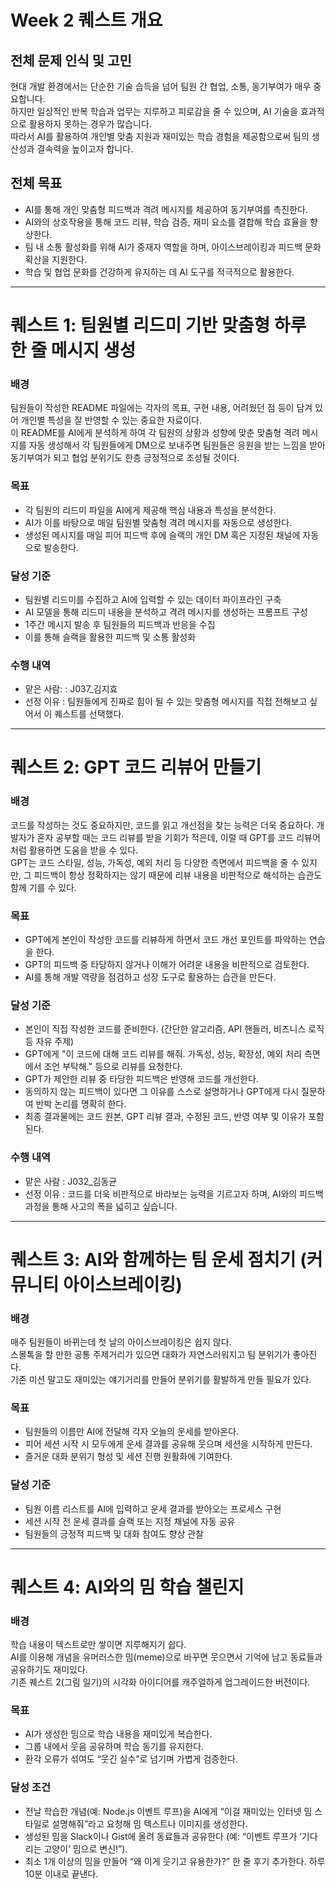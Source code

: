 # Week 2 퀘스트 개요

## 전체 문제 인식 및 고민

현대 개발 환경에서는 단순한 기술 습득을 넘어 팀원 간 협업, 소통, 동기부여가 매우 중요합니다.  
하지만 일상적인 반복 학습과 업무는 지루하고 피로감을 줄 수 있으며, AI 기술을 효과적으로 활용하지 못하는 경우가 많습니다.  
따라서 AI를 활용하여 개인별 맞춤 지원과 재미있는 학습 경험을 제공함으로써 팀의 생산성과 결속력을 높이고자 합니다.

## 전체 목표

- AI를 통해 개인 맞춤형 피드백과 격려 메시지를 제공하여 동기부여를 촉진한다.
- AI와의 상호작용을 통해 코드 리뷰, 학습 검증, 재미 요소를 결합해 학습 효율을 향상한다.
- 팀 내 소통 활성화를 위해 AI가 중재자 역할을 하며, 아이스브레이킹과 피드백 문화 확산을 지원한다.
- 학습 및 협업 문화를 건강하게 유지하는 데 AI 도구를 적극적으로 활용한다.

---

# 퀘스트 1: 팀원별 리드미 기반 맞춤형 하루 한 줄 메시지 생성

### 배경

팀원들이 작성한 README 파일에는 각자의 목표, 구현 내용, 어려웠던 점 등이 담겨 있어 개인별 특성을 잘 반영할 수 있는 중요한 자료이다.  
이 README를 AI에게 분석하게 하여 각 팀원의 상황과 성향에 맞춘 맞춤형 격려 메시지를 자동 생성해서 각 팀원들에게 DM으로 보내주면 팀원들은 응원을 받는 느낌을 받아 동기부여가 되고 협업 분위기도 한층 긍정적으로 조성될 것이다.

### 목표

- 각 팀원의 리드미 파일을 AI에게 제공해 핵심 내용과 특성을 분석한다.
- AI가 이를 바탕으로 매일 팀원별 맞춤형 격려 메시지를 자동으로 생성한다.
- 생성된 메시지를 매일 피어 피드백 후에 슬랙의 개인 DM 혹은 지정된 채널에 자동으로 발송한다.

### 달성 기준

- 팀원별 리드미를 수집하고 AI에 입력할 수 있는 데이터 파이프라인 구축
- AI 모델을 통해 리드미 내용을 분석하고 격려 메시지를 생성하는 프롬프트 구성
- 1주간 메시지 발송 후 팀원들의 피드백과 반응을 수집
- 이를 통해 슬랙을 활용한 피드백 및 소통 활성화

### 수행 내역
- 맡은 사람: : J037_김지효
- 선정 이유 : 팀원들에게 진짜로 힘이 될 수 있는 맞춤형 메시지를 직접 전해보고 싶어서 이 퀘스트를 선택했다.

---

# 퀘스트 2: GPT 코드 리뷰어 만들기

### 배경

코드를 작성하는 것도 중요하지만, 코드를 읽고 개선점을 찾는 능력은 더욱 중요하다. 개발자가 혼자 공부할 때는 코드 리뷰를 받을 기회가 적은데, 이럴 때 GPT를 코드 리뷰어처럼 활용하면 도움을 받을 수 있다.  
GPT는 코드 스타일, 성능, 가독성, 예외 처리 등 다양한 측면에서 피드백을 줄 수 있지만, 그 피드백이 항상 정확하지는 않기 때문에 리뷰 내용을 비판적으로 해석하는 습관도 함께 기를 수 있다.

### 목표

- GPT에게 본인이 작성한 코드를 리뷰하게 하면서 코드 개선 포인트를 파악하는 연습을 한다.
- GPT의 피드백 중 타당하지 않거나 이해가 어려운 내용을 비판적으로 검토한다.
- AI를 통해 개발 역량을 점검하고 성장 도구로 활용하는 습관을 만든다.

### 달성 기준

- 본인이 직접 작성한 코드를 준비한다. (간단한 알고리즘, API 핸들러, 비즈니스 로직 등 자유 주제)
- GPT에게 "이 코드에 대해 코드 리뷰를 해줘. 가독성, 성능, 확장성, 예외 처리 측면에서 조언 부탁해." 등으로 리뷰를 요청한다.
- GPT가 제안한 리뷰 중 타당한 피드백은 반영해 코드를 개선한다.
- 동의하지 않는 피드백이 있다면 그 이유를 스스로 설명하거나 GPT에게 다시 질문하여 반박 논리를 명확히 한다.
- 최종 결과물에는 코드 원본, GPT 리뷰 결과, 수정된 코드, 반영 여부 및 이유가 포함된다.

### 수행 내역

- 맡은 사람 : J032_김동균
- 선정 이유 : 코드를 더욱 비판적으로 바라보는 능력을 기르고자 하며, AI와의 피드백 과정을 통해 사고의 폭을 넓히고 싶습니다.

---

# 퀘스트 3: AI와 함께하는 팀 운세 점치기 (커뮤니티 아이스브레이킹)

### 배경

매주 팀원들이 바뀌는데 첫 날의 아이스브레이킹은 쉽지 않다.  
스몰톡을 할 만한 공통 주제거리가 있으면 대화가 자연스러워지고 팀 분위기가 좋아진다.  
기존 미션 말고도 재미있는 얘기거리를 만들어 분위기를 활발하게 만들 필요가 있다.

### 목표

- 팀원들의 이름만 AI에 전달해 각자 오늘의 운세를 받아온다.
- 피어 세션 시작 시 모두에게 운세 결과를 공유해 웃으며 세션을 시작하게 만든다.
- 즐거운 대화 분위기 형성 및 세션 진행 원활화에 기여한다.

### 달성 기준

- 팀원 이름 리스트를 AI에 입력하고 운세 결과를 받아오는 프로세스 구현
- 세션 시작 전 운세 결과를 슬랙 또는 지정 채널에 자동 공유
- 팀원들의 긍정적 피드백 및 대화 참여도 향상 관찰

---

# 퀘스트 4: AI와의 밈 학습 챌린지

### 배경

학습 내용이 텍스트로만 쌓이면 지루해지기 쉽다.  
AI를 이용해 개념을 유머러스한 밈(meme)으로 바꾸면 웃으면서 기억에 남고 동료들과 공유하기도 재미있다.  
기존 퀘스트 2(그림 일기)의 시각화 아이디어를 캐주얼하게 업그레이드한 버전이다.

### 목표

- AI가 생성한 밈으로 학습 내용을 재미있게 복습한다.
- 그룹 내에서 웃음 공유하며 학습 동기를 유지한다.
- 환각 오류가 섞여도 “웃긴 실수”로 넘기며 가볍게 검증한다.

### 달성 조건

- 전날 학습한 개념(예: Node.js 이벤트 루프)을 AI에게 “이걸 재미있는 인터넷 밈 스타일로 설명해줘”라고 요청해 밈 텍스트나 이미지를 생성한다.
- 생성된 밈을 Slack이나 Gist에 올려 동료들과 공유한다 (예: “이벤트 루프가 ‘기다리는 고양이’ 밈으로 변신!”).
- 최소 1개 이상의 밈을 만들어 “왜 이게 웃기고 유용한가?” 한 줄 후기 추가한다. 하루 10분 이내로 끝낸다.
